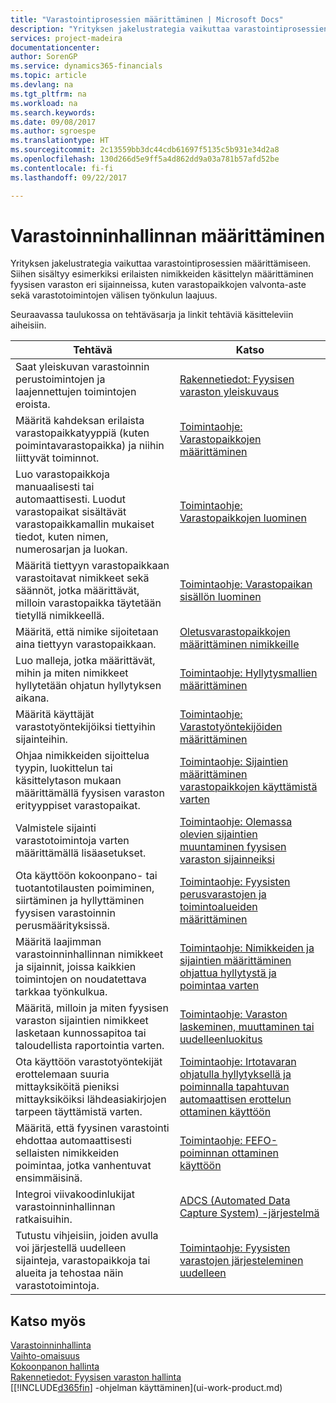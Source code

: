 ```yaml
---
title: "Varastointiprosessien määrittäminen | Microsoft Docs"
description: "Yrityksen jakelustrategia vaikuttaa varastointiprosessien määrittämiseen. Siihen sisältyy esimerkiksi erilaisten nimikkeiden käsittelyn määrittäminen fyysisen varaston eri sijainneissa, kuten varastopaikkojen valvonta-aste sekä varastotoimintojen välisen työnkulun laajuus."
services: project-madeira
documentationcenter: 
author: SorenGP
ms.service: dynamics365-financials
ms.topic: article
ms.devlang: na
ms.tgt_pltfrm: na
ms.workload: na
ms.search.keywords: 
ms.date: 09/08/2017
ms.author: sgroespe
ms.translationtype: HT
ms.sourcegitcommit: 2c13559bb3dc44cdb61697f5135c5b931e34d2a8
ms.openlocfilehash: 130d266d5e9ff5a4d862dd9a03a781b57afd52be
ms.contentlocale: fi-fi
ms.lasthandoff: 09/22/2017

---
```

# <a name="setting-up-warehouse-management"></a>Varastoinninhallinnan määrittäminen
Yrityksen jakelustrategia vaikuttaa varastointiprosessien määrittämiseen. Siihen sisältyy esimerkiksi erilaisten nimikkeiden käsittelyn määrittäminen fyysisen varaston eri sijainneissa, kuten varastopaikkojen valvonta-aste sekä varastotoimintojen välisen työnkulun laajuus.  

 Seuraavassa taulukossa on tehtäväsarja ja linkit tehtäviä käsitteleviin aiheisiin.   

|**Tehtävä**|**Katso**|  
|------------|-------------|  
|Saat yleiskuvan varastoinnin perustoimintojen ja laajennettujen toimintojen eroista.|[Rakennetiedot: Fyysisen varaston yleiskuvaus](design-details-warehouse-overview.md)|  
|Määritä kahdeksan erilaista varastopaikkatyyppiä (kuten poimintavarastopaikka) ja niihin liittyvät toiminnot.|[Toimintaohje: Varastopaikkojen määrittäminen](warehouse-how-to-set-up-bin-types.md)|  
|Luo varastopaikkoja manuaalisesti tai automaattisesti. Luodut varastopaikat sisältävät varastopaikkamallin mukaiset tiedot, kuten nimen, numerosarjan ja luokan.|[Toimintaohje: Varastopaikkojen luominen](warehouse-how-to-create-individual-bins.md)|  
|Määritä tiettyyn varastopaikkaan varastoitavat nimikkeet sekä säännöt, jotka määrittävät, milloin varastopaikka täytetään tietyllä nimikkeellä.|[Toimintaohje: Varastopaikan sisällön luominen](warehouse-how-to-set-up-bin-contents.md)|  
|Määritä, että nimike sijoitetaan aina tiettyyn varastopaikkaan.|[Oletusvarastopaikkojen määrittäminen nimikkeille](warehouse-how-to-assign-default-bins-to-items.md)|
|Luo malleja, jotka määrittävät, mihin ja miten nimikkeet hyllytetään ohjatun hyllytyksen aikana.|[Toimintaohje: Hyllytysmallien määrittäminen](warehouse-how-to-set-up-put-away-templates.md)|
|Määritä käyttäjät varastotyöntekijöiksi tiettyihin sijainteihin.|[Toimintaohje: Varastotyöntekijöiden määrittäminen](warehouse-how-to-set-up-warehouse-employees.md)|
|Ohjaa nimikkeiden sijoittelua tyypin, luokittelun tai käsittelytason mukaan määrittämällä fyysisen varaston erityyppiset varastopaikat.|[Toimintaohje: Sijaintien määrittäminen varastopaikkojen käyttämistä varten](warehouse-how-to-set-up-locations-to-use-bins.md)|
|Valmistele sijainti varastotoimintoja varten määrittämällä lisäasetukset.|[Toimintaohje: Olemassa olevien sijaintien muuntaminen fyysisen varaston sijainneiksi](warehouse-how-to-convert-existing-locations-to-warehouse-locations.md)|
|Ota käyttöön kokoonpano- tai tuotantotilausten poimiminen, siirtäminen ja hyllyttäminen fyysisen varastoinnin perusmäärityksissä.|[Toimintaohje: Fyysisten perusvarastojen ja toimintoalueiden määrittäminen](warehouse-how-to-set-up-basic-warehouses-with-operations-areas.md)|  
|Määritä laajimman varastoinninhallinnan nimikkeet ja sijainnit, joissa kaikkien toimintojen on noudatettava tarkkaa työnkulkua.|[Toimintaohje: Nimikkeiden ja sijaintien määrittäminen ohjattua hyllytystä ja poimintaa varten](warehouse-how-to-set-up-items-for-directed-put-away-and-pick.md)|  
|Määritä, milloin ja miten fyysisen varaston sijaintien nimikkeet lasketaan kunnossapitoa tai taloudellista raportointia varten.|[Toimintaohje: Varaston laskeminen, muuttaminen tai uudelleenluokitus](inventory-how-count-adjust-reclassify.md)|
|Ota käyttöön varastotyöntekijät erottelemaan suuria mittayksiköitä pieniksi mittayksiköiksi lähdeasiakirjojen tarpeen täyttämistä varten.|[Toimintaohje: Irtotavaran ohjatulla hyllytyksellä ja poiminnalla tapahtuvan automaattisen erottelun ottaminen käyttöön](warehouse-enable-automatic-breaking-bulk-with-directed-put-away-and-pick.md)|  
|Määritä, että fyysinen varastointi ehdottaa automaattisesti sellaisten nimikkeiden poimintaa, jotka vanhentuvat ensimmäisinä.|[Toimintaohje: FEFO-poiminnan ottaminen käyttöön](warehouse-picking-by-fefo.md)|
|Integroi viivakoodinlukijat varastoinninhallinnan ratkaisuihin.|[ADCS (Automated Data Capture System) -järjestelmä](warehouse-use-automated-data-capture-systems-adcs.md)|  
|Tutustu vihjeisiin, joiden avulla voi järjestellä uudelleen sijainteja, varastopaikkoja tai alueita ja tehostaa näin varastotoimintoja.|[Toimintaohje: Fyysisten varastojen järjesteleminen uudelleen](warehouse-how-to-restructure-warehouses.md)|  

## <a name="see-also"></a>Katso myös  
[Varastoinninhallinta](warehouse-manage-warehouse.md)  
[Vaihto-omaisuus](inventory-manage-inventory.md)  
[Kokoonpanon hallinta](assembly-assemble-items.md)    
[Rakennetiedot: Fyysisen varaston hallinta](design-details-warehouse-management.md)  
[[!INCLUDE[d365fin](includes/d365fin_md.md)] -ohjelman käyttäminen](ui-work-product.md)

